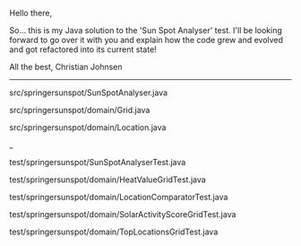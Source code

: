 Hello there, 

So... this is my Java solution to the 'Sun Spot Analyser' test.  I'll be looking forward to go over it with you and explain how the code grew and evolved and got refactored into its current state!

All the best, Christian Johnsen

_________________________________

src/springersunspot/SunSpotAnalyser.java

src/springersunspot/domain/Grid.java

src/springersunspot/domain/Location.java

_

test/springersunspot/SunSpotAnalyserTest.java

test/springersunspot/domain/HeatValueGridTest.java

test/springersunspot/domain/LocationComparatorTest.java

test/springersunspot/domain/SolarActivityScoreGridTest.java

test/springersunspot/domain/TopLocationsGridTest.java

